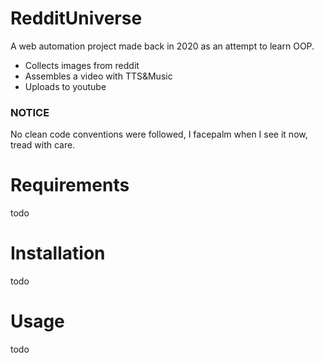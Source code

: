 # RedditUniverse
A web automation project made back in 2020 as an attempt to learn OOP. 

- Collects images from reddit
- Assembles a video with TTS&Music
- Uploads to youtube

### NOTICE 
No clean code conventions were followed, I facepalm when I see it now, tread with care.

# Requirements
todo

# Installation
todo

# Usage
todo 
